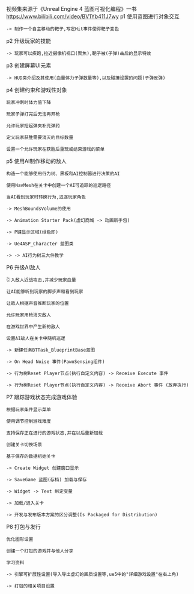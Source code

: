 视频集来源于《Unreal Engine 4 蓝图可视化编程》一书
https://www.bilibili.com/video/BV1Yb411J7wy
p1 使用蓝图进行对象交互

    -> 制作一个自主移动的靶子,写定Hit事件使得靶子变色

p2 升级玩家的技能

    -> 玩家可以疾跑,拉近摄像机视口(聚焦),靶子被(子弹)击后的显示特效

p3 创建屏幕UI元素

    -> HUD类介绍及其使用(血量体力子弹数量等),以及碰撞设置的问题(子弹反弹)

p4 创建约束和游戏性对象

    玩家冲刺时体力值下降

    玩家子弹打完后无法再开枪

    允许玩家拾起弹夹补充弹药

    定义玩家获胜需要消灭的目标数量

    设置一个允许玩家在获胜后重玩或结束游戏的菜单


p5 使用AI制作移动的敌人

    构造一个能够使用行为树、黑板和AI控制器进行决策的AI

    使用NavMesh在关卡中创建一个AI可追踪的巡逻路径

    当AI看到玩家时转换行为,追逐玩家角色

    -> MeshBoundsVolume的使用

    -> Animation Starter Pack(虚幻商城 -> 动画新手包)

    -> P键显示区域(绿色即)

    -> Ue4ASP_Character 蓝图类

    -> -> AI行为树三大件教学

P6 升级AI敌人

    引入敌人近战攻击,并减少玩家血量

    让AI能够听到玩家的脚步声和看到玩家

    让敌人根据声音推断玩家的位置

    允许玩家用枪消灭敌人

    在游戏世界中产生新的敌人

    设置AI敌人在关卡中随机巡逻

    -> 新建任务BTTask_BlueprintBase蓝图

    -> On Head Noise 事件(PawnSensing组件)

    -> 行为树Reset Player节点(执行自定义内容) -> Receive Execute 事件

    -> 行为树Reset Player节点(执行自定义内容) -> Receive Abort 事件 (放弃执行)

P7 跟踪游戏状态完成游戏体验

    根据玩家条件显示菜单

    使用调节控制游戏难度

    支持保存正在进行的游戏状态,并在以后重新加载

    创建关卡切换场景

    基于保存的数据初始关卡

    -> Create Widget 创建窗口显示

    -> SaveGame 蓝图(存档) 加载与保存

    -> Widget -> Text 绑定变量

    -> 加载/进入关卡

    -> 开发与发布版本方案的区分调整(Is Packaged for Distribution)

P8 打包与发行

    优化图形设置

    创建一个打包的游戏并与他人分享

    学习资料

    -> 引擎可扩展性设置(导入导出虚幻的画质设置等,ue5中的"详细游戏设置"在右上角)

    -> 打包的相关项目设置
